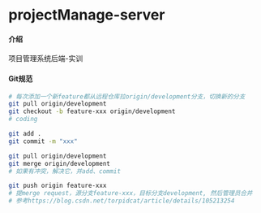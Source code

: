 # projectManage-server

#### 介绍
项目管理系统后端-实训



#### Git规范

```sh
# 每次添加一个新feature都从远程仓库拉origin/development分支，切换新的分支
git pull origin/development
git checkout -b feature-xxx origin/development
# coding

git add .
git commit -m "xxx"

git pull origin/development
git merge origin/development
# 如果有冲突，解决它，并add、commit

git push origin feature-xxx
# 提merge request，源分支feature-xxx，目标分支development, 然后管理员合并
# 参考https://blog.csdn.net/torpidcat/article/details/105213254
```

